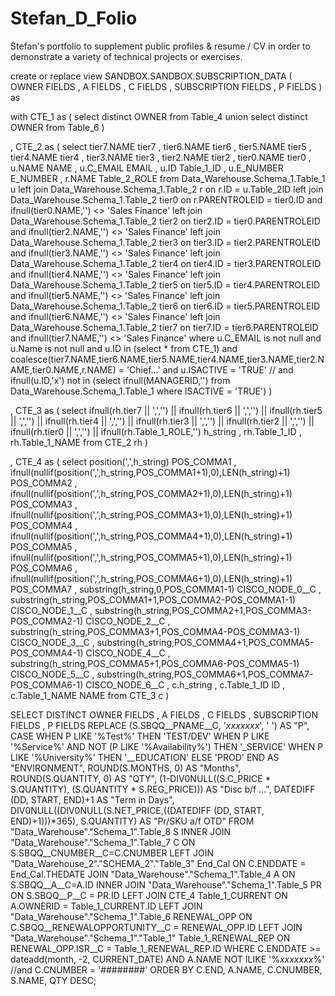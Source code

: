 # Stefan_D_Folio
Stefan's portfolio to supplement public profiles & resume / CV in order to demonstrate a variety of technical projects or exercises.

create or replace view SANDBOX.SANDBOX.SUBSCRIPTION_DATA
(
	OWNER FIELDS
 , A FIELDS
 , C FIELDS
 , SUBSCRIPTION FIELDS
 , P FIELDS
) as 

with CTE_1
as
(
  select distinct OWNER 
  from Table_4
  union
  select distinct OWNER
  from Table_6
)

, CTE_2
as
(
select  tier7.NAME tier7
      , tier6.NAME tier6
      , tier5.NAME tier5
      , tier4.NAME tier4
      , tier3.NAME tier3
      , tier2.NAME tier2
      , tier0.NAME tier0
      , u.NAME NAME
      , u.C_EMAIL EMAIL
      , u.ID Table_1_ID
      , u.E_NUMBER E_NUMBER
      , r.NAME Table_2_ROLE 
  from Data_Warehouse.Schema_1.Table_1 u
  left join Data_Warehouse.Schema_1.Table_2 r on r.ID = u.Table_2ID
  left join Data_Warehouse.Schema_1.Table_2 tier0 on r.PARENTROLEID = tier0.ID and ifnull(tier0.NAME,'') <> 'Sales Finance'
  left join Data_Warehouse.Schema_1.Table_2 tier2 on tier2.ID = tier0.PARENTROLEID and ifnull(tier2.NAME,'') <> 'Sales Finance'
  left join Data_Warehouse.Schema_1.Table_2 tier3 on tier3.ID = tier2.PARENTROLEID and ifnull(tier3.NAME,'') <> 'Sales Finance'
  left join Data_Warehouse.Schema_1.Table_2 tier4 on tier4.ID = tier3.PARENTROLEID and ifnull(tier4.NAME,'') <> 'Sales Finance'
  left join Data_Warehouse.Schema_1.Table_2 tier5 on tier5.ID = tier4.PARENTROLEID and ifnull(tier5.NAME,'') <> 'Sales Finance'
  left join Data_Warehouse.Schema_1.Table_2 tier6 on tier6.ID = tier5.PARENTROLEID and ifnull(tier6.NAME,'') <> 'Sales Finance'
  left join Data_Warehouse.Schema_1.Table_2 tier7 on tier7.ID = tier6.PARENTROLEID and ifnull(tier7.NAME,'') <> 'Sales Finance'
  where u.C_EMAIL is not null
      and u.Name is not null
      and u.ID in (select * from CTE_1)
      and coalesce(tier7.NAME,tier6.NAME,tier5.NAME,tier4.NAME,tier3.NAME,tier2.NAME,tier0.NAME,r.NAME) = 'Chief...'
          and u.ISACTIVE = 'TRUE'
         // and ifnull(u.ID,'x') not in (select ifnull(MANAGERID,'') from Data_Warehouse.Schema_1.Table_1 where ISACTIVE = 'TRUE')
)

, CTE_3
as
(
  select ifnull(rh.tier7 || ',','') 
        || ifnull(rh.tier6 || ',','') 
        || ifnull(rh.tier5 || ',','')
        || ifnull(rh.tier4 || ',','')
        || ifnull(rh.tier3 || ',','')
        || ifnull(rh.tier2 || ',','')
        || ifnull(rh.tier0 || ',','')
        || ifnull(rh.Table_1_ROLE,'') h_string
        , rh.Table_1_ID
        , rh.Table_1_NAME
  from CTE_2 rh
)

, CTE_4
as
(
  select position(',',h_string) POS_COMMA1
    , ifnull(nullif(position(',',h_string,POS_COMMA1+1),0),LEN(h_string)+1) POS_COMMA2
    , ifnull(nullif(position(',',h_string,POS_COMMA2+1),0),LEN(h_string)+1) POS_COMMA3
    , ifnull(nullif(position(',',h_string,POS_COMMA3+1),0),LEN(h_string)+1) POS_COMMA4
    , ifnull(nullif(position(',',h_string,POS_COMMA4+1),0),LEN(h_string)+1) POS_COMMA5
    , ifnull(nullif(position(',',h_string,POS_COMMA5+1),0),LEN(h_string)+1) POS_COMMA6
    , ifnull(nullif(position(',',h_string,POS_COMMA6+1),0),LEN(h_string)+1) POS_COMMA7
    , substring(h_string,0,POS_COMMA1-1) CISCO_NODE_0__C
    , substring(h_string,POS_COMMA1+1,POS_COMMA2-POS_COMMA1-1) CISCO_NODE_1__C
    , substring(h_string,POS_COMMA2+1,POS_COMMA3-POS_COMMA2-1) CISCO_NODE_2__C
    , substring(h_string,POS_COMMA3+1,POS_COMMA4-POS_COMMA3-1) CISCO_NODE_3__C
    , substring(h_string,POS_COMMA4+1,POS_COMMA5-POS_COMMA4-1) CISCO_NODE_4__C
    , substring(h_string,POS_COMMA5+1,POS_COMMA6-POS_COMMA5-1) CISCO_NODE_5__C
    , substring(h_string,POS_COMMA6+1,POS_COMMA7-POS_COMMA6-1) CISCO_NODE_6__C
    , c.h_string
    , c.Table_1_ID ID
    , c.Table_1_NAME NAME
  from CTE_3 c
)

SELECT
DISTINCT 
	OWNER FIELDS
 , A FIELDS
 , C FIELDS
 , SUBSCRIPTION FIELDS
 , P FIELDS
REPLACE (S.SBQQ__PNAME__C, '_xxxxxxx_', ' ') AS "P",
CASE WHEN P LIKE '%Test%' THEN 'TEST/DEV' WHEN P LIKE '%Service%' AND NOT (P LIKE '%Availability%') THEN '_SERVICE' WHEN P LIKE '%University%' THEN '__EDUCATION' ELSE 'PROD' END AS "ENVIRONMENT",
ROUND(S.MONTHS, 0) AS "Months",
ROUND(S.QUANTITY, 0) AS "QTY",
(1-DIV0NULL((S.C_PRICE * S.QUANTITY), (S.QUANTITY * S.REG_PRICE))) AS "Disc b/f ...",
DATEDIFF (DD, START, END)+1 AS "Term in Days",
DIV0NULL((DIV0NULL(S.NET_PRICE,((DATEDIFF (DD, START, END)+1)))*365), S.QUANTITY) AS "Pr/SKU a/f OTD"
FROM "Data_Warehouse"."Schema_1".Table_8 S
INNER JOIN "Data_Warehouse"."Schema_1".Table_7 C
    ON S.SBQQ__CNUMBER__C=C.CNUMBER
LEFT JOIN "Data_Warehouse_2"."SCHEMA_2"."Table_3" End_Cal
    ON C.ENDDATE = End_Cal.THEDATE
JOIN "Data_Warehouse"."Schema_1".Table_4 A
    ON S.SBQQ__A__C=A.ID
INNER JOIN "Data_Warehouse"."Schema_1".Table_5 PR
    ON S.SBQQ__P__C = PR.ID
LEFT JOIN CTE_4 Table_1_CURRENT 
        ON A.OWNERID = Table_1_CURRENT.ID
LEFT JOIN "Data_Warehouse"."Schema_1".Table_6 RENEWAL_OPP
    ON C.SBQQ__RENEWALOPPORTUNITY__C = RENEWAL_OPP.ID
LEFT JOIN "Data_Warehouse"."Schema_1"."Table_1" Table_1_RENEWAL_REP
        ON RENEWAL_OPP.ISR__C = Table_1_RENEWAL_REP.ID
WHERE C.ENDDATE >= dateadd(month, -2, CURRENT_DATE)
  AND A.NAME NOT ILIKE '%_xxxxxxx_%'
  //and C.CNUMBER = '########'
  ORDER BY C.END, A.NAME, C.CNUMBER, S.NAME, QTY DESC;
